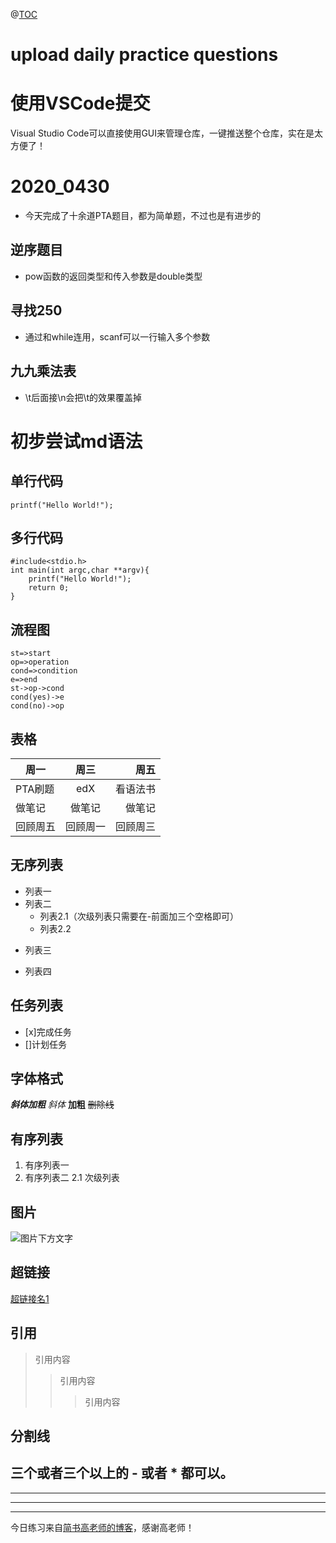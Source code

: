 @[TOC](programming_questions)
# upload daily practice questions
# 使用VSCode提交
Visual Studio Code可以直接使用GUI来管理仓库，一键推送整个仓库，实在是太方便了！
# 2020_0430
- 今天完成了十余道PTA题目，都为简单题，不过也是有进步的
## 逆序题目
- pow函数的返回类型和传入参数是double类型
## 寻找250
- 通过和while连用，scanf可以一行输入多个参数
## 九九乘法表
- \t后面接\n会把\t的效果覆盖掉
# 初步尝试md语法
## 单行代码
`printf("Hello World!");`
## 多行代码
```
#include<stdio.h>
int main(int argc,char **argv){
    printf("Hello World!");
    return 0;
}
```
## 流程图
```flow
st=>start
op=>operation
cond=>condition
e=>end
st->op->cond
cond(yes)->e
cond(no)->op
```
## 表格
周一|周三|周五
-|:-:|-:
PTA刷题|edX|看语法书
做笔记|做笔记|做笔记
回顾周五|回顾周一|回顾周三
## 无序列表
- 列表一
- 列表二
   - 列表2.1（次级列表只需要在-前面加三个空格即可）
   - 列表2.2
+ 列表三
* 列表四
## 任务列表
- [x]完成任务
- []计划任务
## 字体格式
***斜体加粗***
*斜体*
**加粗**
~~删除线~~
## 有序列表
1. 有序列表一
2. 有序列表二
   2.1 次级列表
## 图片
![图片下方文字](https://www.google.com.hk/imgres?imgurl=https%3A%2F%2Ft1.hddhhn.com%2Fuploads%2Ftu%2F201812%2F622%2F484.jpg&imgrefurl=https%3A%2F%2Fm.2717.com%2Fbeautiful%2Fbeijingtupian%2F&tbnid=-Lqdq2mH1HfZ4M&vet=12ahUKEwiEs-C4iJrpAhWKmJ4KHTBKCtEQMygNegUIARCAAg..i&docid=0qhnZt0mpNrNMM&w=380&h=560&q=%E5%9B%BE%E7%89%87&safe=strict&ved=2ahUKEwiEs-C4iJrpAhWKmJ4KHTBKCtEQMygNegUIARCAAg "图片title")
## 超链接
[超链接名1](超链接地址 "超链接title")
## 引用
>引用内容
>>引用内容
>>> 引用内容

## 分割线
三个或者三个以上的 - 或者 * 都可以。
--- 
----
***
****
今日练习来自[简书高老师的博客](https://www.jianshu.com/p/191d1e21f7ed "Markdown基本语法")，感谢高老师！